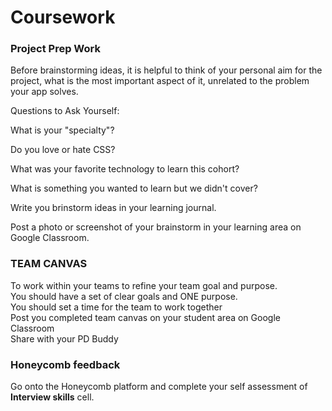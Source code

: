 # Coursework

### Project Prep Work

Before brainstorming ideas, it is helpful to think of your personal aim for the project, what is the most important aspect of it, unrelated to the problem your app solves.

Questions to Ask Yourself:

What is your "specialty"? 

Do you love or hate CSS? 

What was your favorite technology to learn this cohort? 

What is something you wanted to learn but we didn't cover?  
  
Write you brinstorm ideas in your learning journal.

Post a photo or screenshot of your brainstorm in your learning area on Google Classroom. 

### TEAM CANVAS 

To work within your teams to refine your team goal and purpose.   
You should have a set of clear goals and ONE purpose.   
You should set a time for the team to work together   
Post you completed team canvas on your student area on Google Classroom  
Share with your PD Buddy  


### Honeycomb feedback

Go onto the Honeycomb platform and complete your self assessment of **Interview skills** cell.

